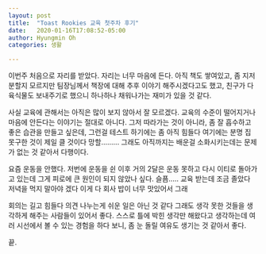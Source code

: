 ```yaml
---
layout: post
title:  "Toast Rookies 교육 첫주차 후기"
date:   2020-01-16T17:08:52-05:00
author: Hyungmin Oh
categories: 생활

---
```


이번주 처음으로 자리를 받았다. 자리는 너무 마음에 든다. 
아직 책도 쌓여있고, 좀 지저분할지 모르지만 팀장님께서 책장에 대해 추후 이야기 해주시겠다고도 했고, 친구가 다육식물도 보내주기로 했으니 하나하나 채워나가는 재미가 있을 것 같다. 

사실 교육에 관해서는 아직은 많이 보지 않아서 잘 모르겠다. 교육의 수준이 떨어지거나 마음에 안든다는 이야기는 절대로 아니다.
그저 따라가는 것이 아니라, 좀 잘 흡수하고 좋은 습관을 만들고 싶은데, 그런걸 테스트 하기에는 좀 아직 힘들다
여기에는 분명 집 못구한 것이 제일 클 것이다 망할.........
그래도 아직까지는 배운걸 소화시키는데는 문제가 없는 것 같아서 다행이다.

요즘 운동을 안했다.
저번에 운동을 쉰 이후 거의 2달은 운동 못하고 다시 이티로 돌아가고 있는데
그게 피로에 큰 원인이 되지 않았나 싶다. 슬픔.....
교육 받는데 조금 졸았다
저녁을 먹지 말아야 겠다
이게 다 회사 밥이 너무 맛있어서 그래

회의는 길고 힘들다
의견 나누는게 쉬운 일은 아닌 것 같다
그래도 생각 못한 것들을 생각하게 해주는 사람들이 있어서 좋다.
스스로 틀에 박힌 생각만 해왔다고 생각하는데
여러 시선에서 볼 수 있는 경험을 하다 보니, 좀 눈 돌릴 여유도 생기는 것 같아서 좋다.

끝.